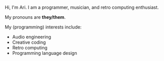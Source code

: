 Hi, I'm Ari. I am a programmer, musician, and retro computing enthusiast.

My pronouns are **they/them**.

My (programming) interests include:

- Audio engineering
- Creative coding
- Retro computing
- Programming language design

